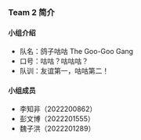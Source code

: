 ### Team 2 简介

#### 小组介绍

- 队名：鸽子咕咕 The Goo-Goo Gang
- 口号：咕咕？咕咕咕？
- 队训：友谊第一，咕咕第二！

#### 小组成员

- 李知非（2022200862）
- 彭文博（2022201555）
- 魏子洪（2022201289）